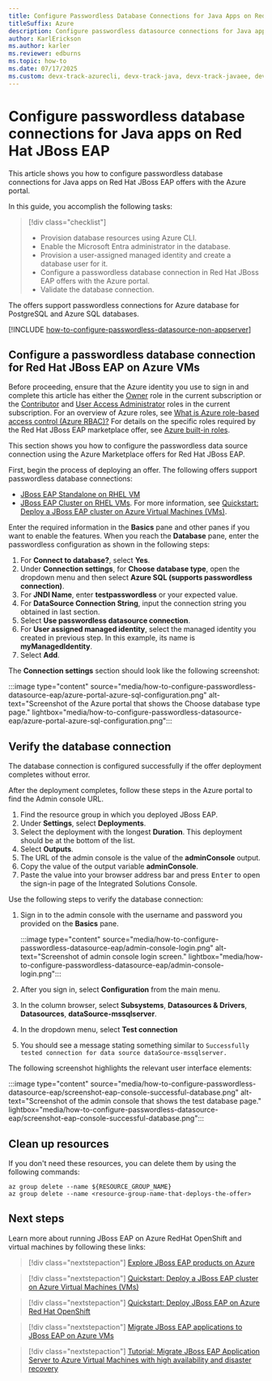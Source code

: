 ```yaml
---
title: Configure Passwordless Database Connections for Java Apps on Red Hat JBoss EAP
titleSuffix: Azure
description: Configure passwordless datasource connections for Java apps on Red Hat JBoss EAP.
author: KarlErickson
ms.author: karler
ms.reviewer: edburns
ms.topic: how-to
ms.date: 07/17/2025
ms.custom: devx-track-azurecli, devx-track-java, devx-track-javaee, devx-track-javaee-wls, devx-track-javaee-wls-aks, devx-track-javaee-wls-vm, has-azure-ad-ps-ref, passwordless-java
---
```


# Configure passwordless database connections for Java apps on Red Hat JBoss EAP

This article shows you how to configure passwordless database connections for Java apps on Red Hat JBoss EAP offers with the Azure portal.

In this guide, you accomplish the following tasks:

> [!div class="checklist"]
> - Provision database resources using Azure CLI.
> - Enable the Microsoft Entra administrator in the database.
> - Provision a user-assigned managed identity and create a database user for it.
> - Configure a passwordless database connection in Red Hat JBoss EAP offers with the Azure portal.
> - Validate the database connection.

The offers support passwordless connections for Azure database for PostgreSQL and Azure SQL databases.

[!INCLUDE [how-to-configure-passwordless-datasource-non-appserver](includes/how-to-configure-passwordless-datasource-non-appserver.md)]

## Configure a passwordless database connection for Red Hat JBoss EAP on Azure VMs

Before proceeding, ensure that the Azure identity you use to sign in and complete this article has either the [Owner](/azure/role-based-access-control/built-in-roles#owner) role in the current subscription or the [Contributor](/azure/role-based-access-control/built-in-roles#contributor) and [User Access Administrator](/azure/role-based-access-control/built-in-roles#user-access-administrator) roles in the current subscription. For an overview of Azure roles, see [What is Azure role-based access control (Azure RBAC)?](/azure/role-based-access-control/overview) For details on the specific roles required by the Red Hat JBoss EAP marketplace offer, see [Azure built-in roles](/azure/role-based-access-control/built-in-roles).

This section shows you how to configure the passwordless data source connection using the Azure Marketplace offers for Red Hat JBoss EAP.

First, begin the process of deploying an offer. The following offers support passwordless database connections:

- [JBoss EAP Standalone on RHEL VM](https://aka.ms/eap-vm-single-portal)
- [JBoss EAP Cluster on RHEL VMs](https://aka.ms/eap-vm-cluster-portal). For more information, see [Quickstart: Deploy a JBoss EAP cluster on Azure Virtual Machines (VMs)](/azure/virtual-machines/workloads/redhat/jboss-eap-azure-vm).

Enter the required information in the **Basics** pane and other panes if you want to enable the features. When you reach the **Database** pane, enter the passwordless configuration as shown in the following steps:

1. For **Connect to database?**, select **Yes**.
1. Under **Connection settings**, for **Choose database type**, open the dropdown menu and then select **Azure SQL (supports passwordless connection)**.
1. For **JNDI Name**, enter **testpasswordless** or your expected value.
1. For **DataSource Connection String**, input the connection string you obtained in last section.
1. Select **Use passwordless datasource connection**.
1. For **User assigned managed identity**, select the managed identity you created in previous step. In this example, its name is **myManagedIdentity**.
1. Select **Add**.

The **Connection settings** section should look like the following screenshot:

:::image type="content" source="media/how-to-configure-passwordless-datasource-eap/azure-portal-azure-sql-configuration.png" alt-text="Screenshot of the Azure portal that shows the Choose database type page." lightbox="media/how-to-configure-passwordless-datasource-eap/azure-portal-azure-sql-configuration.png":::

## Verify the database connection

The database connection is configured successfully if the offer deployment completes without error.

After the deployment completes, follow these steps in the Azure portal to find the Admin console URL.

1. Find the resource group in which you deployed JBoss EAP.
1. Under **Settings**, select **Deployments**.
1. Select the deployment with the longest **Duration**. This deployment should be at the bottom of the list.
1. Select **Outputs**.
1. The URL of the admin console is the value of the **adminConsole** output.
1. Copy the value of the output variable **adminConsole**.
1. Paste the value into your browser address bar and press <kbd>Enter</kbd> to open the sign-in page of the Integrated Solutions Console.

Use the following steps to verify the database connection:

1. Sign in to the admin console with the username and password you provided on the **Basics** pane.

   :::image type="content" source="media/how-to-configure-passwordless-datasource-eap/admin-console-login.png" alt-text="Screenshot of admin console login screen." lightbox="media/how-to-configure-passwordless-datasource-eap/admin-console-login.png":::

1. After you sign in, select **Configuration** from the main menu.
1. In the column browser, select **Subsystems**, **Datasources & Drivers**, **Datasources**, **dataSource-mssqlserver**.
1. In the dropdown menu, select **Test connection**
1. You should see a message stating something similar to `Successfully tested connection for data source dataSource-mssqlserver.`

The following screenshot highlights the relevant user interface elements:

:::image type="content" source="media/how-to-configure-passwordless-datasource-eap/screenshot-eap-console-successful-database.png" alt-text="Screenshot of the admin console that shows the test database page." lightbox="media/how-to-configure-passwordless-datasource-eap/screenshot-eap-console-successful-database.png":::

## Clean up resources

If you don't need these resources, you can delete them by using the following commands:

```azurecli-interactive
az group delete --name ${RESOURCE_GROUP_NAME}
az group delete --name <resource-group-name-that-deploys-the-offer>
```

## Next steps

Learn more about running JBoss EAP on  Azure RedHat OpenShift and virtual machines by following these links:

> [!div class="nextstepaction"]
> [Explore JBoss EAP products on Azure](/azure/developer/java/ee/jboss-on-azure)

> [!div class="nextstepaction"]
> [Quickstart: Deploy a JBoss EAP cluster on Azure Virtual Machines (VMs)](/azure/virtual-machines/workloads/redhat/jboss-eap-azure-vm?toc=/azure/developer/java/ee/toc.json&bc=/azure/developer/java/breadcrumb/toc.json)

> [!div class="nextstepaction"]
> [Quickstart: Deploy JBoss EAP on Azure Red Hat OpenShift](/azure/openshift/howto-deploy-java-jboss-enterprise-application-platform-app?toc=/azure/developer/java/ee/toc.json&bc=/azure/developer/java/breadcrumb/toc.json)

> [!div class="nextstepaction"]
> [Migrate JBoss EAP applications to JBoss EAP on Azure VMs](/azure/developer/java/migration/migrate-jboss-eap-to-jboss-eap-on-azure-vms?toc=/azure/developer/java/ee/toc.json&bc=/azure/developer/java/breadcrumb/toc.json)

> [!div class="nextstepaction"]
> [Tutorial: Migrate JBoss EAP Application Server to Azure Virtual Machines with high availability and disaster recovery](/azure/developer/java/migration/migrate-jboss-eap-to-vms-with-ha-dr?toc=/azure/developer/java/ee/toc.json&bc=/azure/developer/java/breadcrumb/toc.json)

